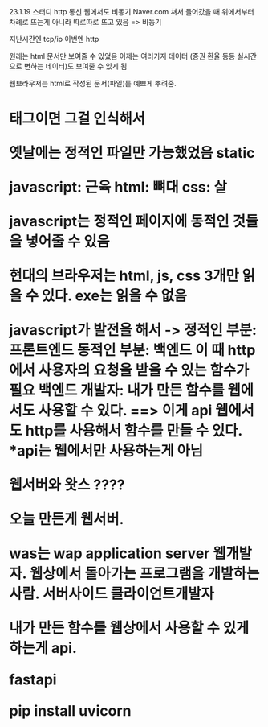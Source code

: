 23.1.19 스터디 http 통신
웹에서도 비동기
Naver.com 쳐서 들어갔을 때 위에서부터 차례로 뜨는게 아니라 따로따로 뜨고 있음
=> 비동기

지난시간엔 tcp/ip
이번엔 http

원래는 html 문서만 보여줄 수 있었음
이제는 여러가지 데이터 (증권 환율 등등 실시간으로 변하는 데이터)도 보여줄 수 있게 됨


웹브라우저는 html로 작성된 문서(파일)를 예쁘게 뿌려줌.
<h1> 태그이면 그걸 인식해서

옛날에는 정적인 파일만 가능했었음
static

javascript: 근육
html: 뼈대
css: 살

javascript는 정적인 페이지에 동적인 것들을 넣어줄 수 있음

현대의 브라우저는 html, js, css 3개만 읽을 수 있다.
exe는 읽을 수 없음

javascript가 발전을 해서
->  정적인 부분: 프론트엔드
    동적인 부분: 백엔드
이 때 http에서 사용자의 요청을 받을 수 있는 함수가 필요
백엔드 개발자: 내가 만든 함수를 웹에서도 사용할 수 있다.
                ==> 이게 api
                웹에서도 http를 사용해서 함수를 만들 수 있다.
    *api는 웹에서만 사용하는게 아님

웹서버와 왓스 ????

오늘 만든게 웹서버. 

was는
wap application server
웹개발자. 웹상에서 돌아가는 프로그램을 개발하는 사람.
서버사이드
클라이언트개발자


내가 만든 함수를 웹상에서 사용할 수 있게 하는게 api.


fastapi

pip install uvicorn